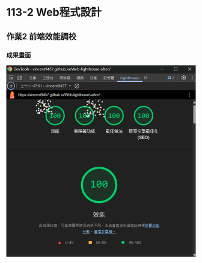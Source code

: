 # 113-2 Web程式設計
## 作業2 前端效能調校
### 成果畫面

![image](https://github.com/vincent9457/Web-lighthouse-after/blob/master/picture.png)
